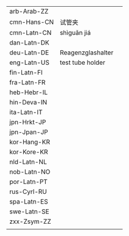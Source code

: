 | | | |
|-|-|-|
| arb-Arab-ZZ |  |  |
| cmn-Hans-CN | 试管夹 |  |
| cmn-Latn-CN | shìguǎn jiá |  |
| dan-Latn-DK |  |  |
| deu-Latn-DE | Reagenzglashalter |  |
| eng-Latn-US | test tube holder |  |
| fin-Latn-FI |  |  |
| fra-Latn-FR |  |  |
| heb-Hebr-IL |  |  |
| hin-Deva-IN |  |  |
| ita-Latn-IT |  |  |
| jpn-Hrkt-JP |  |  |
| jpn-Jpan-JP |  |  |
| kor-Hang-KR |  |  |
| kor-Kore-KR |  |  |
| nld-Latn-NL |  |  |
| nob-Latn-NO |  |  |
| por-Latn-PT |  |  |
| rus-Cyrl-RU |  |  |
| spa-Latn-ES |  |  |
| swe-Latn-SE |  |  |
| zxx-Zsym-ZZ |  |  |
|  |  |  |